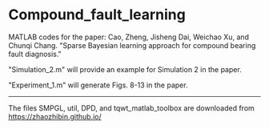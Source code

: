 # Compound_fault_learning
MATLAB codes for the paper: Cao, Zheng, Jisheng Dai, Weichao Xu, and Chunqi Chang. "Sparse Bayesian learning approach for compound bearing fault diagnosis."

"Simulation_2.m" will provide an example for Simulation 2 in the paper.
 
"Experiment_1.m" will generate Figs. 8-13 in the paper.

---------------------------
The files SMPGL, util, DPD, and tqwt_matlab_toolbox are downloaded from https://zhaozhibin.github.io/

